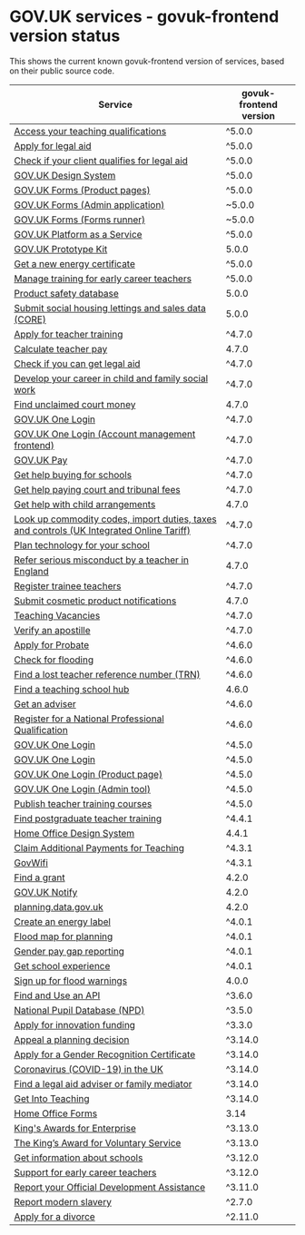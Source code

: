 # GOV.UK services - govuk-frontend version status


This shows the current known govuk-frontend version of services, based on their public source code.

| Service | govuk-frontend version |
| ------- | --------------------- |
| [Access your teaching qualifications](https://github.com/DFE-Digital/access-your-teaching-qualifications/) | ^5.0.0 |
| [Apply for legal aid](https://github.com/ministryofjustice/laa-apply-for-legal-aid/) | ^5.0.0 |
| [Check if your client qualifies for legal aid](https://github.com/ministryofjustice/laa-estimate-financial-eligibility-for-legal-aid/) | ^5.0.0 |
| [GOV.UK Design System](https://github.com/alphagov/govuk-design-system/) | ^5.0.0 |
| [GOV.UK Forms (Product pages)](https://github.com/alphagov/forms-product-page/) | ^5.0.0 |
| [GOV.UK Forms (Admin application)](https://github.com/alphagov/forms-admin/) | ~5.0.0 |
| [GOV.UK Forms (Forms runner)](https://github.com/alphagov/forms-runner/) | ~5.0.0 |
| [GOV.UK Platform as a Service](https://github.com/alphagov/paas-product-pages/) | ^5.0.0 |
| [GOV.UK Prototype Kit](https://github.com/alphagov/govuk-prototype-kit/) | 5.0.0 |
| [Get a new energy certificate](https://github.com/communitiesuk/epb-frontend/) | ^5.0.0 |
| [Manage training for early career teachers](https://github.com/DFE-Digital/early-careers-framework/) | ^5.0.0 |
| [Product safety database](https://github.com/UKGovernmentBEIS/beis-opss-psd/) | 5.0.0 |
| [Submit social housing lettings and sales data (CORE)](https://github.com/communitiesuk/submit-social-housing-lettings-and-sales-data/) | 5.0.0 |
| [Apply for teacher training](https://github.com/DFE-Digital/apply-for-teacher-training/) | ^4.7.0 |
| [Calculate teacher pay](https://github.com/DFE-Digital/teacher-pay-calculator/) | 4.7.0 |
| [Check if you can get legal aid](https://github.com/ministryofjustice/cla_public/) | ^4.7.0 |
| [Develop your career in child and family social work](https://github.com/DFE-Digital/childrens-social-care-cpd/Childrens-Social-Care-CPD/) | ^4.7.0 |
| [Find unclaimed court money](https://github.com/ministryofjustice/find-unclaimed-court-money/) | 4.7.0 |
| [GOV.UK One Login](https://github.com/alphagov/di-account-management-frontend/) | ^4.7.0 |
| [GOV.UK One Login (Account management frontend)](https://github.com/govuk-one-login/di-account-management-frontend/) | ^4.7.0 |
| [GOV.UK Pay](https://github.com/alphagov/pay-frontend/) | ^4.7.0 |
| [Get help buying for schools](https://github.com/DFE-Digital/buy-for-your-school/) | ^4.7.0 |
| [Get help paying court and tribunal fees](https://github.com/ministryofjustice/hwf-publicapp/) | ^4.7.0 |
| [Get help with child arrangements](https://github.com/ministryofjustice/help-with-child-arrangements/) | 4.7.0 |
| [Look up commodity codes, import duties, taxes and controls (UK Integrated Online Tariff)](https://github.com/trade-tariff/trade-tariff-frontend/) | ^4.7.0 |
| [Plan technology for your school](https://github.com/DFE-Digital/plan-technology-for-your-school/src/Dfe.PlanTech.Web.Node/) | ^4.7.0 |
| [Refer serious misconduct by a teacher in England](https://github.com/DFE-Digital/refer-serious-misconduct/) | 4.7.0 |
| [Register trainee teachers](https://github.com/DFE-Digital/register-trainee-teachers/) | ^4.7.0 |
| [Submit cosmetic product notifications](https://github.com/UKGovernmentBEIS/beis-opss-cosmetics/cosmetics-web/) | 4.7.0 |
| [Teaching Vacancies](https://github.com/DFE-Digital/teaching-vacancies/) | ^4.7.0 |
| [Verify an apostille](https://github.com/UKForeignOffice/verify-apostille-service/) | ^4.7.0 |
| [Apply for Probate](https://github.com/hmcts/probate-frontend/) | ^4.6.0 |
| [Check for flooding](https://github.com/DEFRA/flood-app/) | ^4.6.0 |
| [Find a lost teacher reference number (TRN)](https://github.com/DFE-Digital/find-a-lost-trn/) | ^4.6.0 |
| [Find a teaching school hub](https://github.com/DFE-Digital/teaching-school-hub-finder/) | 4.6.0 |
| [Get an adviser](https://github.com/DFE-Digital/get-teacher-training-adviser-service/) | ^4.6.0 |
| [Register for a National Professional Qualification](https://github.com/DFE-Digital/npq-registration/) | ^4.6.0 |
| [GOV.UK One Login](https://github.com/alphagov/di-onboarding-product-page/) | ^4.5.0 |
| [GOV.UK One Login](https://github.com/alphagov/di-onboarding-self-service-experience/express/) | ^4.5.0 |
| [GOV.UK One Login (Product page)](https://github.com/govuk-one-login/onboarding-product-page/) | ^4.5.0 |
| [GOV.UK One Login (Admin tool)](https://github.com/govuk-one-login/onboarding-self-service-experience/express/) | ^4.5.0 |
| [Publish teacher training courses](https://github.com/DFE-Digital/publish-teacher-training/) | ^4.5.0 |
| [Find postgraduate teacher training](https://github.com/DFE-Digital/find-teacher-training/) | ^4.4.1 |
| [Home Office Design System](https://github.com/UKHomeOffice/home-office-design-system/components/page/) | 4.4.1 |
| [Claim Additional Payments for Teaching](https://github.com/DFE-Digital/claim-additional-payments-for-teaching/) | ^4.3.1 |
| [GovWifi](https://github.com/alphagov/govwifi-product-page/) | ^4.3.1 |
| [Find a grant](https://github.com/cabinetoffice/gap-find-apply-web/packages/applicant/) | 4.2.0 |
| [GOV.UK Notify](https://github.com/alphagov/notifications-admin/) | 4.2.0 |
| [planning.data.gov.uk](https://github.com/digital-land/digital-land.info/) | 4.2.0 |
| [Create an energy label](https://github.com/UKGovernmentBEIS/energy-label-service/) | ^4.0.1 |
| [Flood map for planning](https://github.com/DEFRA/fmp-app/) | ^4.0.1 |
| [Gender pay gap reporting](https://github.com/cabinetoffice/gender-pay-gap/GenderPayGap.WebUI/) | ^4.0.1 |
| [Get school experience](https://github.com/DFE-Digital/schools-experience/) | ^4.0.1 |
| [Sign up for flood warnings](https://github.com/DEFRA/flood-xws-contact-web/) | 4.0.0 |
| [Find and Use an API](https://github.com/DFE-Digital/eapim-developer-hub/) | ^3.6.0 |
| [National Pupil Database (NPD)](https://github.com/DFE-Digital/npd-find-and-explore/) | ^3.5.0 |
| [Apply for innovation funding](https://github.com/InnovateUKGitHub/innovation-funding-service/ifs-web-service/) | ^3.3.0 |
| [Appeal a planning decision](https://github.com/Planning-Inspectorate/appeal-planning-decision/packages/web-comment/) | ^3.14.0 |
| [Apply for a Gender Recognition Certificate](https://github.com/cabinetoffice/grc-app/) | ^3.14.0 |
| [Coronavirus (COVID-19) in the UK ](https://github.com/publichealthengland/coronavirus-dashboard/) | ^3.14.0 |
| [Find a legal aid adviser or family mediator](https://github.com/ministryofjustice/fala/) | ^3.14.0 |
| [Get Into Teaching](https://github.com/DFE-Digital/get-into-teaching-app/) | ^3.14.0 |
| [Home Office Forms](https://github.com/UKHomeOfficeForms/hof/) | 3.14 |
| [King's Awards for Enterprise](https://github.com/bitzesty/qae/) | ^3.13.0 |
| [The King’s Award for Voluntary Service](https://github.com/bitzesty/qavs-v2/) | ^3.13.0 |
| [Get information about schools](https://github.com/DFE-Digital/get-information-about-schools/Web/Edubase.Web.UI/) | ^3.12.0 |
| [Support for early career teachers](https://github.com/DFE-Digital/ecf-engage-and-learn/) | ^3.12.0 |
| [Report your Official Development Assistance](https://github.com/UKGovernmentBEIS/beis-report-official-development-assistance/) | ^3.11.0 |
| [Report modern slavery](https://github.com/UKHomeOffice/modern-slavery/) | ^2.7.0 |
| [Apply for a divorce](https://github.com/hmcts/div-petitioner-frontend/) | ^2.11.0 |

